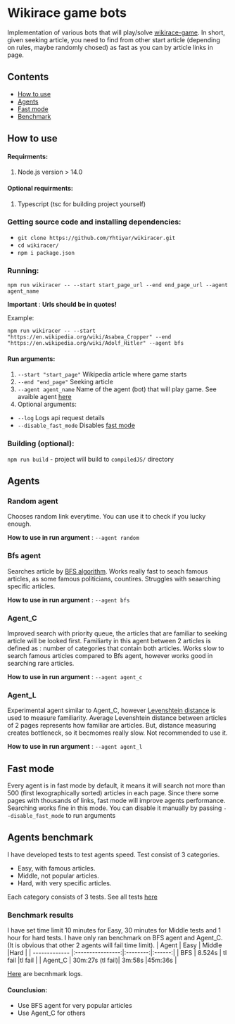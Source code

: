 # Wikirace game bots
Implementation of various bots that will play/solve [wikirace-game](https://en.wikipedia.org/wiki/Wikipedia:Wikirace). In short, given seeking article,
you need to find from other start article (depending on rules, maybe randomly chosed) as fast as you can by article links in page.

## Contents
- [How to use](#how-to-use)
- [Agents](#agents)
- [Fast mode](#fast-mode)
- [Benchmark](#agents-benchmark)

## How to use
#### Requirments:
1. Node.js  version > 14.0

#### Optional requirments:
1. Typescript (tsc for building project yourself)

### Getting source code and installing dependencies:
* `git clone https://github.com/Yhtiyar/wikiracer.git`
* `cd wikiracer/`
* `npm i package.json`

### Running: 
`npm run wikiracer -- --start start_page_url --end end_page_url --agent agent_name`

**Important** : **Urls should be in quotes!**

 Example:
 
`npm run wikiracer -- --start "https://en.wikipedia.org/wiki/Asabea_Cropper" --end "https://en.wikipedia.org/wiki/Adolf_Hitler" --agent bfs`
#### Run arguments:
1. `--start "start_page"`  Wikipedia article where game starts
2. `--end "end_page"` Seeking article
3. `--agent agent_name`  Name of the agent (bot) that will play game. See avaible agent [here](#agents)
4. Optional arguments:
  * `--log` Logs api request details
  * `--disable_fast_mode` Disables [fast mode](#fast-mode)

### Building (optional):
`npm run build` - project will build to `compiledJS/` directory

## Agents
### Random agent
Chooses random link everytime. You can use it to check if you lucky enough.

**How to use in run argument** : `--agent random`

### Bfs agent
Searches article by [BFS algorithm](https://en.wikipedia.org/wiki/Breadth-first_search). Works really fast to seach famous articles, as
some famous politicians, countires. Struggles with seaarching specific articles.

**How to use in run argument** : `--agent bfs`

### Agent_C 
Improved search with priority queue, the articles that are familiar to seeking article will be looked first. Familiarty in this agent between 2 articles 
is defined as : number of categories that contain both articles. Works slow to search famous articles compared to Bfs agent, however works good in searching
rare articles.

**How to use in run argument** : `--agent agent_c`
### Agent_L
Experimental agent similar to Agent_C, however [Levenshtein distance](https://en.wikipedia.org/wiki/Levenshtein_distance) is used to measure familiarity. Average Levenshtein distance between articles of 2 pages represents how familiar are articles. But, distance measuring creates bottleneck, so it becmomes really slow. Not recommended to use it.

**How to use in run argument** : `--agent agent_l`
## Fast mode
Every agent is in fast mode by default, it means it will search not more than 500 (first lexographically sorted) articles in each page. Since there some pages
with thousands of links, fast mode will improve agents performance. Searching works fine in this mode. You can disable it manually by passing `--disable_fast_mode` to run arguments

## Agents benchmark
I have developed tests to test agents speed. Test consist of 3 categories.
- Easy, with famous articles.
- Middle, not popular articles.
- Hard, with very specific articles.

Each category consists of 3 tests. See all tests [here](https://github.com/Yhtiyar/wikiracer/blob/main/benchmark.ts)

### Benchmark results
I have set time limit  10 minutes for Easy, 30 minutes for Middle tests and 1 hour for hard tests. I have only ran benchmark on BFS agent and Agent_C. (It is obvious that other 2 agents will fail time limit). 
| Agent         | Easy             | Middle   |Hard    |
| ------------- |:----------------:|:--------:|:------:|
| BFS           | 8.524s           | tl fail  |tl fail |
| Agent_C       | 30m:27s (tl fail)|  3m:58s  |45m:36s |    

[Here](https://github.com/Yhtiyar/wikiracer/tree/main/benchmark-logs) are becnhmark logs.
#### Counclusion:
- Use BFS agent for very popular articles
- Use Agent_C for others
